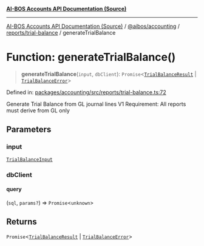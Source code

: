 [**AI-BOS Accounts API Documentation (Source)**](../../../../../README.md)

***

[AI-BOS Accounts API Documentation (Source)](../../../../../README.md) / [@aibos/accounting](../../../README.md) / [reports/trial-balance](../README.md) / generateTrialBalance

# Function: generateTrialBalance()

> **generateTrialBalance**(`input`, `dbClient`): `Promise`\<[`TrialBalanceResult`](../interfaces/TrialBalanceResult.md) \| [`TrialBalanceError`](../interfaces/TrialBalanceError.md)\>

Defined in: [packages/accounting/src/reports/trial-balance.ts:72](https://github.com/pohlai88/accounts/blob/48103fb36d28b2b9bfb33472b6de2f719773cde9/packages/accounting/src/reports/trial-balance.ts#L72)

Generate Trial Balance from GL journal lines
V1 Requirement: All reports must derive from GL only

## Parameters

### input

[`TrialBalanceInput`](../interfaces/TrialBalanceInput.md)

### dbClient

#### query

(`sql`, `params?`) => `Promise`\<`unknown`\>

## Returns

`Promise`\<[`TrialBalanceResult`](../interfaces/TrialBalanceResult.md) \| [`TrialBalanceError`](../interfaces/TrialBalanceError.md)\>
